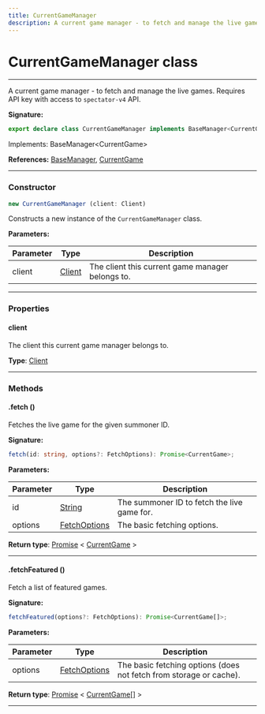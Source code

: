 ```yaml
---
title: CurrentGameManager
description: A current game manager - to fetch and manage the live games.   Requires API key with access to `spectator-v4` API.
---
```


# CurrentGameManager class

---

A current game manager - to fetch and manage the live games.   Requires API key with access to `spectator-v4` API.

**Signature:**

```ts
export declare class CurrentGameManager implements BaseManager<CurrentGame> 
```

Implements: BaseManager&lt;CurrentGame&gt;

**References:** [BaseManager](/api/interfaces/basemanager), [CurrentGame](/api/classes/currentgame)

---

### Constructor

```ts
new CurrentGameManager (client: Client)
```

Constructs a new instance of the `CurrentGameManager` class.

**Parameters:**

| Parameter | Type | Description |
| --------- | ---- | ----------- |
| client | [Client](/api/classes/client) | The client this current game manager belongs to. |
---

### Properties

#### client

The client this current game manager belongs to.



**Type**: [Client](/api/classes/client)

---

### Methods

#### .fetch ()

Fetches the live game for the given summoner ID.




**Signature:**

```ts
fetch(id: string, options?: FetchOptions): Promise<CurrentGame>;
```

**Parameters:**

| Parameter | Type | Description |
| --------- | ---- | ----------- |
| id | [String](https://developer.mozilla.org/en-US/docs/Web/JavaScript/Reference/Global_Objects/String) | The summoner ID to fetch the live game for. |
| options | [FetchOptions](/api/interfaces/fetchoptions) | The basic fetching options. |

**Return type**: [Promise](https://developer.mozilla.org/en-US/docs/Web/JavaScript/Reference/Global_Objects/Promise) \< [CurrentGame](/api/classes/currentgame) \>

---

#### .fetchFeatured ()

Fetch a list of featured games.




**Signature:**

```ts
fetchFeatured(options?: FetchOptions): Promise<CurrentGame[]>;
```

**Parameters:**

| Parameter | Type | Description |
| --------- | ---- | ----------- |
| options | [FetchOptions](/api/interfaces/fetchoptions) | The basic fetching options (does not fetch from storage or cache). |

**Return type**: [Promise](https://developer.mozilla.org/en-US/docs/Web/JavaScript/Reference/Global_Objects/Promise) \< [CurrentGame](/api/classes/currentgame)[] \>

---

